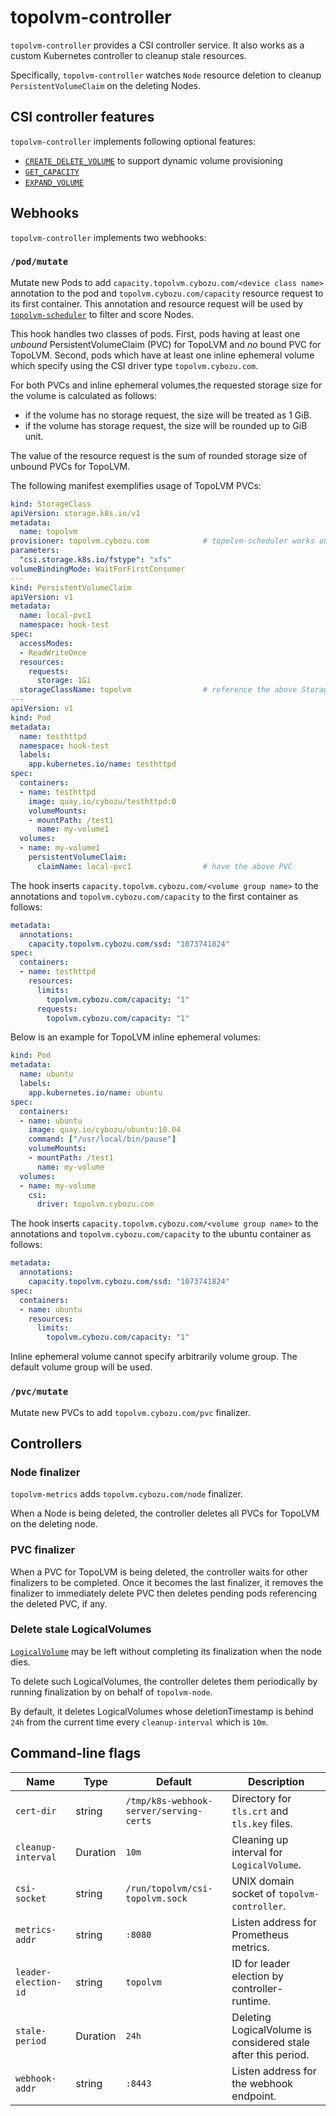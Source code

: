 topolvm-controller
==================

`topolvm-controller` provides a CSI controller service.  It also works as
a custom Kubernetes controller to cleanup stale resources.

Specifically, `topolvm-controller` watches `Node` resource deletion to
cleanup `PersistentVolumeClaim` on the deleting Nodes.

CSI controller features
-----------------------

`topolvm-controller` implements following optional features:

- [`CREATE_DELETE_VOLUME`](https://github.com/container-storage-interface/spec/blob/v1.1.0/spec.md#createvolume) to support dynamic volume provisioning
- [`GET_CAPACITY`](https://github.com/container-storage-interface/spec/blob/v1.1.0/spec.md#getcapacity)
- [`EXPAND_VOLUME`](https://github.com/container-storage-interface/spec/blob/v1.1.0/spec.md#controllerexpandvolume)

Webhooks
--------

`topolvm-controller` implements two webhooks:

### `/pod/mutate`

Mutate new Pods to add `capacity.topolvm.cybozu.com/<device class name>` annotation to the pod
and `topolvm.cybozu.com/capacity` resource request to its first container.
This annotation and resource request will be used by
[`topolvm-scheduler`](./topolvm-scheduler.md) to filter and score Nodes.

This hook handles two classes of pods. First, pods having at least one _unbound_
PersistentVolumeClaim (PVC) for TopoLVM and _no_ bound PVC for TopoLVM. Second,
pods which have at least one inline ephemeral volume which specify using the CSI driver
type `topolvm.cybozu.com`.

For both PVCs and inline ephemeral volumes,the requested storage size for the
volume is calculated as follows:
- if the volume has no storage request, the size will be treated as 1 GiB.
- if the volume has storage request, the size will be rounded up to GiB unit.

The value of the resource request is the sum of rounded storage size
of unbound PVCs for TopoLVM.

The following manifest exemplifies usage of TopoLVM PVCs:

```yaml
kind: StorageClass
apiVersion: storage.k8s.io/v1
metadata:
  name: topolvm
provisioner: topolvm.cybozu.com            # topolvm-scheduler works only for StorageClass with this provisioner.
parameters:
  "csi.storage.k8s.io/fstype": "xfs"
volumeBindingMode: WaitForFirstConsumer
---
kind: PersistentVolumeClaim
apiVersion: v1
metadata:
  name: local-pvc1
  namespace: hook-test
spec:
  accessModes:
  - ReadWriteOnce
  resources:
    requests:
      storage: 1Gi
  storageClassName: topolvm                # reference the above StorageClass
---
apiVersion: v1
kind: Pod
metadata:
  name: testhttpd
  namespace: hook-test
  labels:
    app.kubernetes.io/name: testhttpd
spec:
  containers:
  - name: testhttpd
    image: quay.io/cybozu/testhttpd:0
    volumeMounts:
    - mountPath: /test1
      name: my-volume1
  volumes:
  - name: my-volume1
    persistentVolumeClaim:
      claimName: local-pvc1                # have the above PVC
```

The hook inserts `capacity.topolvm.cybozu.com/<volume group name>` to the annotations
and `topolvm.cybozu.com/capacity` to the first container as follows:

```yaml
metadata:
  annotations:
    capacity.topolvm.cybozu.com/ssd: "1073741824"
spec:
  containers:
  - name: testhttpd
    resources:
      limits:
        topolvm.cybozu.com/capacity: "1"
      requests:
        topolvm.cybozu.com/capacity: "1"
```

Below is an example for TopoLVM inline ephemeral volumes:

```yaml
kind: Pod
metadata:
  name: ubuntu
  labels:
    app.kubernetes.io/name: ubuntu
spec:
  containers:
  - name: ubuntu
    image: quay.io/cybozu/ubuntu:18.04
    command: ["/usr/local/bin/pause"]
    volumeMounts:
    - mountPath: /test1
      name: my-volume
  volumes:
  - name: my-volume
    csi:
      driver: topolvm.cybozu.com
```

The hook inserts `capacity.topolvm.cybozu.com/<volume group name>` to the annotations and
`topolvm.cybozu.com/capacity` to the ubuntu container as follows:

```yaml
metadata:
  annotations:
    capacity.topolvm.cybozu.com/ssd: "1073741824"
spec:
  containers:
  - name: ubuntu
    resources:
      limits:
        topolvm.cybozu.com/capacity: "1"
```

Inline ephemeral volume cannot specify arbitrarily volume group.
The default volume group will be used.

### `/pvc/mutate`

Mutate new PVCs to add `topolvm.cybozu.com/pvc` finalizer.

Controllers
-----------

### Node finalizer

`topolvm-metrics` adds `topolvm.cybozu.com/node` finalizer.

When a Node is being deleted, the controller deletes all PVCs for TopoLVM
on the deleting node.

### PVC finalizer

When a PVC for TopoLVM is being deleted, the controller waits for other
finalizers to be completed.  Once it becomes the last finalizer, it removes
the finalizer to immediately delete PVC then deletes pending pods referencing
the deleted PVC, if any.

### Delete stale LogicalVolumes

[`LogicalVolume`](./crd-logical-volume.md) may be left without completing
its finalization when the node dies.

To delete such LogicalVolumes, the controller deletes them periodically by
running finalization by on behalf of `topolvm-node`.

By default, it deletes LogicalVolumes whose deletionTimestamp is behind `24h`
from the current time every `cleanup-interval` which is `10m`.

Command-line flags
------------------

| Name                 | Type     | Default                                 | Description                                                   |
| -------------------- | -------- | --------------------------------------- | ------------------------------------------------------------- |
| `cert-dir`           | string   | `/tmp/k8s-webhook-server/serving-certs` | Directory for `tls.crt` and `tls.key` files.                  |
| `cleanup-interval`   | Duration | `10m`                                   | Cleaning up interval for `LogicalVolume`.                     |
| `csi-socket`         | string   | `/run/topolvm/csi-topolvm.sock`         | UNIX domain socket of `topolvm-controller`.                   |
| `metrics-addr`       | string   | `:8080`                                 | Listen address for Prometheus metrics.                        |
| `leader-election-id` | string   | `topolvm`                               | ID for leader election by controller-runtime.                 |
| `stale-period`       | Duration | `24h`                                   | Deleting LogicalVolume is considered stale after this period. |
| `webhook-addr`       | string   | `:8443`                                 | Listen address for the webhook endpoint.                      |
